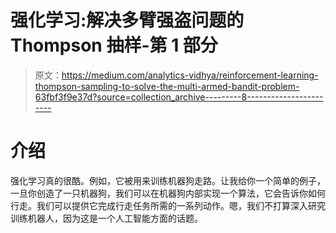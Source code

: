 # 强化学习:解决多臂强盗问题的 Thompson 抽样-第 1 部分

> 原文：<https://medium.com/analytics-vidhya/reinforcement-learning-thompson-sampling-to-solve-the-multi-armed-bandit-problem-63fbf3f9e37d?source=collection_archive---------8----------------------->

# 介绍

强化学习真的很酷。例如，它被用来训练机器狗走路。让我给你一个简单的例子，一旦你创造了一只机器狗，我们可以在机器狗内部实现一个算法，它会告诉你如何行走。我们可以提供它完成行走任务所需的一系列动作。嗯，我们不打算深入研究训练机器人，因为这是一个人工智能方面的话题。